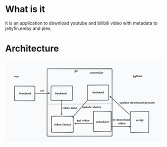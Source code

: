 # What is it
it is an application to download youtube and bilibili video with metadata to jellyfin,emby and plex.

# Architecture
![](./images/arch.png)